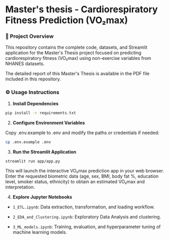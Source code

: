 # Master's thesis - Cardiorespiratory Fitness Prediction (VO₂max) 

### 📖 Project Overview
This repository contains the complete code, datasets, and Streamlit application for the Master's Thesis project focused on predicting cardiorespiratory fitness (VO₂max) using non-exercise variables from NHANES datasets.

The detailed report of this Master's Thesis is available in the PDF file included in this repository.  

### ⚙️ Usage Instructions

1. **Install Dependencies**

```bash
pip install -r requirements.txt
```
   
2. **Configure Environment Variables**

Copy .env.example to .env and modify the paths or credentials if needed:

  ```bash
  cp .env.example .env
  ```

3. **Run the Streamlit Application**

  ```bash
  streamlit run app/app.py
  ```
This will launch the interactive VO₂max prediction app in your web browser. Enter the requested biometric data (age, sex, BMI, body fat %, education level, smoker status, ethnicity) to obtain an estimated VO₂max and interpretation.

4. **Explore Jupyter Notebooks**

- `1_ETL.ipynb`: Data extraction, transformation, and loading workflow.

- `2_EDA_and_Clustering.ipynb`: Exploratory Data Analysis and clustering.

- `3_ML_models.ipynb`: Training, evaluation, and hyperparameter tuning of machine learning models.
